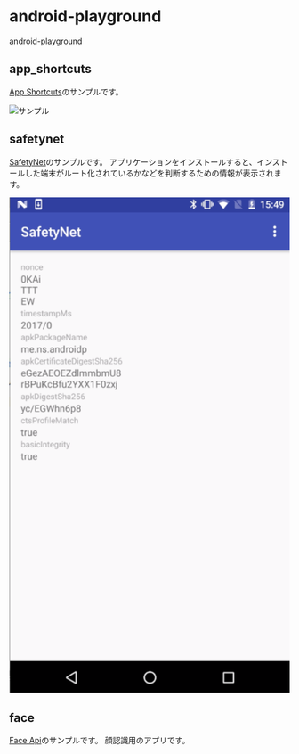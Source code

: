 # android-playground
android-playground

## app_shortcuts

[App Shortcuts](https://developer.android.com/guide/topics/ui/shortcuts.html)のサンプルです。

![サンプル](Example/app_shortcuts_sample.gif)


## safetynet

[SafetyNet](https://developers.google.com/android/reference/com/google/android/gms/safetynet/SafetyNet)のサンプルです。
アプリケーションをインストールすると、インストールした端末がルート化されているかなどを判断するための情報が表示されます。

![サンプル](Example/safetynet.png)

## face

[Face Api](https://developers.google.com/vision/face-detection-concepts)のサンプルです。
顔認識用のアプリです。


